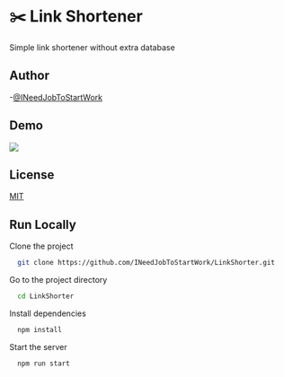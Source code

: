 
# ✂️ Link Shortener

Simple link shortener without extra database


## Author

-[@INeedJobToStartWork](https://www.github.com/ineedjobtostartwork)


## Demo

![](https://user-images.githubusercontent.com/97305201/168337562-f0059487-6840-454d-aa49-849095b8153d.gif)

## License

[MIT](https://choosealicense.com/licenses/mit/)


## Run Locally

Clone the project

```bash
  git clone https://github.com/INeedJobToStartWork/LinkShorter.git
```

Go to the project directory

```bash
  cd LinkShorter
```

Install dependencies

```bash
  npm install
```

Start the server

```bash
  npm run start
```
